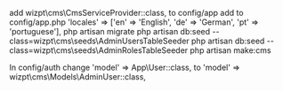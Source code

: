 add wizpt\cms\CmsServiceProvider::class, to config/app
add to config/app.php 'locales' => ['en' => 'English', 'de' => 'German', 'pt' => 'portuguese'],
php artisan migrate
php artisan db:seed --class=wizpt\\cms\\seeds\\AdminUsersTableSeeder
php artisan db:seed --class=wizpt\\cms\\seeds\\AdminRolesTableSeeder
php artisan make:cms

In config/auth change 'model' => App\User::class, to 'model' => wizpt\cms\Models\AdminUser::class,

